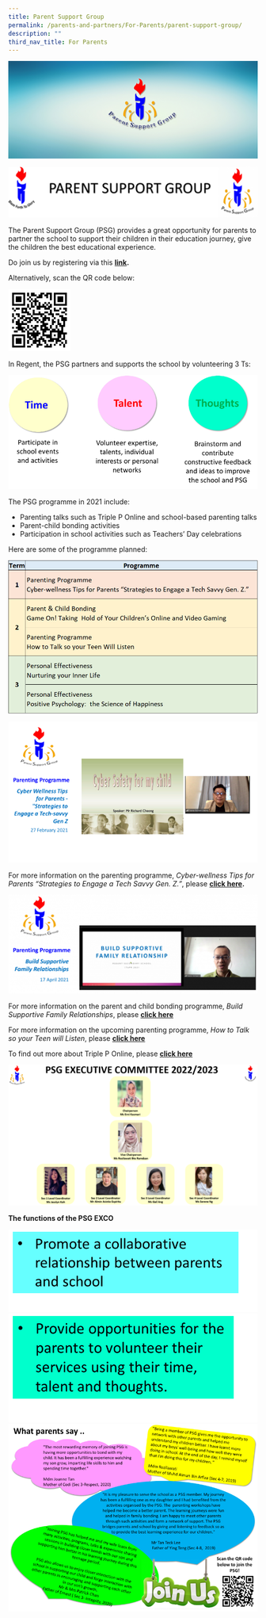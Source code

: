 ```yaml
---
title: Parent Support Group
permalink: /parents-and-partners/For-Parents/parent-support-group/
description: ""
third_nav_title: For Parents
---
```

![](/images/2018-Banner_PSG-header.jpg)

![](/images/PSG-1024x206.png)

The Parent Support Group (PSG) provides a great opportunity for parents to partner the school to support their children in their education journey, give the children the best educational experience.

Do join us by registering via this **[link](https://forms.gle/osqwqBwsAHDpzpsW7).**

Alternatively, scan the QR code below:

<img src="/images/QRCODEPSG.png" 
     style="width:25%">
		 
In Regent, the PSG partners and supports the school by volunteering 3 Ts:

![](/images/psg21.png)

The PSG programme in 2021 include:

*   Parenting talks such as Triple P Online and school-based parenting talks
*   Parent-child bonding activities
*   Participation in school activities such as Teachers’ Day celebrations

Here are some of the programme planned:

![](/images/PSG_Programme_2021.png)

![](/images/PSG-Gen-Z.png)

For more information on the parenting programme, _Cyber-wellness Tips for Parents “Strategies to Engage a Tech Savvy Gen. Z.”_, please **[click here](/files/PSG-Talk-1.pdf).**

![](/images/PSG-graphic-1024x405.png)

For more information on the parent and child bonding programme, _Build Supportive Family Relationships_, please **[click here](/files/PSG-Talk-2.pdf)**

For more information on the upcoming parenting programme, _How to Talk so your Teen will Listen_, please **[click here](/files/PSG-Talk-3.pdf)**

To find out more about Triple P Online, please **[click here](/files/EDM-Level-2-Seminars-for-parents.pdf)**

![](/images/PSG-EXCO-2022-2023-1024x576.png)

**The functions of the PSG EXCO**

![](/images/psg5.png)
![](/images/psg6.png)
![](/images/psg7.png)